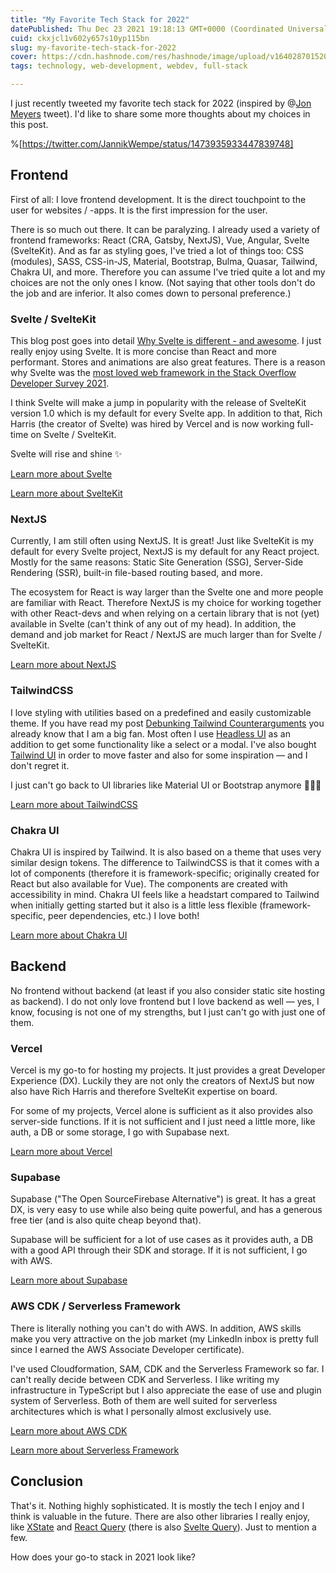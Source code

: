 ```yaml
---
title: "My Favorite Tech Stack for 2022"
datePublished: Thu Dec 23 2021 19:18:13 GMT+0000 (Coordinated Universal Time)
cuid: ckxjcl1v602y657s10yp115bn
slug: my-favorite-tech-stack-for-2022
cover: https://cdn.hashnode.com/res/hashnode/image/upload/v1640287015202/htRMAs7k4.png
tags: technology, web-development, webdev, full-stack

---
```


I just recently tweeted my favorite tech stack for 2022 (inspired by @[Jon Meyers](@dijonmusters) tweet). I'd like to share some more thoughts about my choices in this post.

%[https://twitter.com/JannikWempe/status/1473935933447839748]

## Frontend

First of all: I love frontend development. It is the direct touchpoint to the user for websites / -apps. It is the first impression for the user.

There is so much out there. It can be paralyzing. I already used a variety of frontend frameworks: React (CRA, Gatsby, NextJS), Vue, Angular, Svelte (SvelteKit). And as far as styling goes, I've tried a lot of things too: CSS (modules), SASS, CSS-in-JS, Material, Bootstrap, Bulma, Quasar, Tailwind, Chakra UI, and more. Therefore you can assume I've tried quite a lot and my choices are not the only ones I know. (Not saying that other tools don't do the job and are inferior. It also comes down to personal preference.)

### Svelte / SvelteKit

This blog post goes into detail [Why Svelte is different - and awesome](https://blog.jannikwempe.com/why-svelte-is-different-and-awesome). I just really enjoy using Svelte. It is more concise than React and more performant. Stores and animations are also great features. There is a reason why Svelte was the [most loved web framework in the Stack Overflow Developer Survey 2021](https://insights.stackoverflow.com/survey/2021#section-most-loved-dreaded-and-wanted-web-frameworks).

I think Svelte will make a jump in popularity with the release of SvelteKit version 1.0 which is my default for every Svelte app. In addition to that, Rich Harris (the creator of Svelte) was hired by Vercel and is now working full-time on Svelte / SvelteKit. 

Svelte will rise and shine ✨

[Learn more about Svelte](https://svelte.dev/)

[Learn more about SvelteKit](https://kit.svelte.dev/)

### NextJS

Currently, I am still often using NextJS. It is great! Just like SvelteKit is my default for every Svelte project, NextJS is my default for any React project. Mostly for the same reasons: Static Site Generation (SSG), Server-Side Rendering (SSR), built-in file-based routing based, and more. 

The ecosystem for React is way larger than the Svelte one and more people are familiar with React. Therefore NextJS is my choice for working together with other React-devs and when relying on a certain library that is not (yet) available in Svelte (can't think of any out of my head). In addition, the demand and job market for React / NextJS are much larger than for Svelte / SvelteKit.

[Learn more about NextJS](https://nextjs.org/)

### TailwindCSS

I love styling with utilities based on a predefined and easily customizable theme. If you have read my post [Debunking Tailwind Counterarguments](https://blog.jannikwempe.com/debunking-tailwind-counterarguments) you already know that I am a big fan. Most often I use [Headless UI](https://headlessui.dev/) as an addition to get some functionality like a select or a modal. I've also bought [Tailwind UI](https://tailwindui.com/) in order to move faster and also for some inspiration — and I don't regret it.

I just can't go back to UI libraries like Material UI or Bootstrap anymore 🤷🏼‍♂️

[Learn more about TailwindCSS](https://tailwindcss.com/)

### Chakra UI

Chakra UI is inspired by Tailwind. It is also based on a theme that uses very similar design tokens. The difference to TailwindCSS is that it comes with a lot of components (therefore it is framework-specific; originally created for React but also available for Vue). The components are created with accessibility in mind. Chakra UI feels like a headstart compared to Tailwind when initially getting started but it also is a little less flexible (framework-specific, peer dependencies, etc.) I love both!

[Learn more about Chakra UI](https://chakra-ui.com/)

## Backend

No frontend without backend (at least if you also consider static site hosting as backend). I do not only love frontend but I love backend as well — yes, I know, focusing is not one of my strengths, but I just can't go with just one of them. 

### Vercel

Vercel is my go-to for hosting my projects. It just provides a great Developer Experience (DX). Luckily they are not only the creators of NextJS but now also have Rich Harris and therefore SvelteKit expertise on board.

For some of my projects, Vercel alone is sufficient as it also provides also server-side functions. If it is not sufficient and I just need a little more, like auth, a DB or some storage, I go with Supabase next.

[Learn more about Vercel](https://vercel.com)

### Supabase

Supabase ("The Open SourceFirebase Alternative") is great. It has a great DX, is very easy to use while also being quite powerful, and has a generous free tier (and is also quite cheap beyond that).

Supabase will be sufficient for a lot of use cases as it provides auth, a DB with a good API through their SDK and storage. If it is not sufficient, I go with AWS.

[Learn more about Supabase](https://supabase.com/)

### AWS CDK / Serverless Framework

There is literally nothing you can't do with AWS. In addition, AWS skills make you very attractive on the job market (my LinkedIn inbox is pretty full since I earned the AWS Associate Developer certificate).

I've used Cloudformation, SAM, CDK and the Serverless Framework so far. I can't really decide between CDK and Serverless. I like writing my infrastructure in TypeScript but I also appreciate the ease of use and plugin system of Serverless. Both of them are well suited for serverless architectures which is what I personally almost exclusively use.

[Learn more about AWS CDK](https://aws.amazon.com/cdk/)

[Learn more about Serverless Framework](https://www.serverless.com/)

## Conclusion

That's it. Nothing highly sophisticated. It is mostly the tech I enjoy and I think is valuable in the future. There are also other libraries I really enjoy, like [XState](https://xstate.js.org/) and [React Query](https://react-query.tanstack.com/) (there is also [Svelte Query](https://sveltequery.vercel.app/)). Just to mention a few.

How does your go-to stack in 2021 look like?